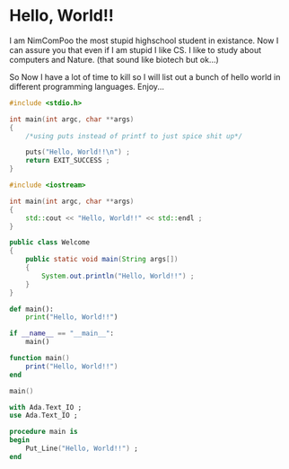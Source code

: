 # Hello, World!!

I am NimComPoo the most stupid highschool student in 
existance. Now I can assure you that even if I am 
stupid I like CS. I like to study about computers
and Nature. (that sound like biotech but ok...)

So Now I have a lot of time to kill so I will list out
a bunch of hello world in different programming languages.
Enjoy...

```c
#include <stdio.h>

int main(int argc, char **args)
{
	/*using puts instead of printf to just spice shit up*/ 

	puts("Hello, World!!\n") ;
	return EXIT_SUCCESS ;
}
```

```c++
#include <iostream>

int main(int argc, char **args)
{
	std::cout << "Hello, World!!" << std::endl ;
}
```

```java
public class Welcome
{
	public static void main(String args[])
	{
		System.out.println("Hello, World!!") ;
	}	
}
```

```python
def main():
	print("Hello, World!!")

if __name__ == "__main__":
	main()
```

```lua
function main()
	print("Hello, World!!")
end

main()
```

```ada
with Ada.Text_IO ;
use Ada.Text_IO ;

procedure main is 
begin
	Put_Line("Hello, World!!") ;
end
```
